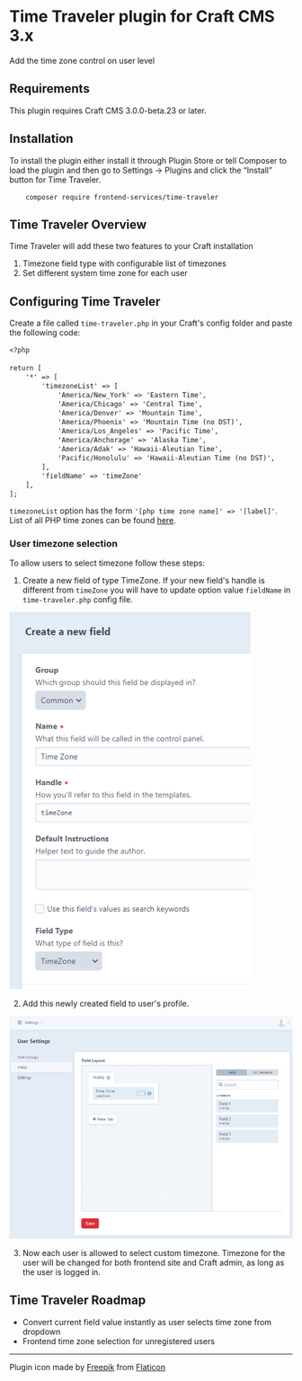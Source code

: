 # Time Traveler plugin for Craft CMS 3.x

Add the time zone control on user level

## Requirements

This plugin requires Craft CMS 3.0.0-beta.23 or later.

## Installation

To install the plugin either install it through Plugin Store or tell Composer to load the plugin and then go to Settings → Plugins and click the “Install” button for Time Traveler.

        composer require frontend-services/time-traveler

## Time Traveler Overview

Time Traveler will add these two features to your Craft installation

1. Timezone field type with configurable list of timezones
2. Set different system time zone for each user

## Configuring Time Traveler

Create a file called `time-traveler.php` in your Craft's config folder and paste the following code: 
```injectablephp
<?php

return [
    '*' => [
        'timezoneList' => [
            'America/New_York' => 'Eastern Time',
            'America/Chicago' => 'Central Time',
            'America/Denver' => 'Mountain Time',
            'America/Phoenix' => 'Mountain Time (no DST)',
            'America/Los_Angeles' => 'Pacific Time',
            'America/Anchorage' => 'Alaska Time',
            'America/Adak' => 'Hawaii-Aleutian Time',
            'Pacific/Honolulu' => 'Hawaii-Aleutian Time (no DST)',
        ],
        'fieldName' => 'timeZone'
    ],
];
```

`timezoneList` option has the form `'[php time zone name]' => '[label]'`. List of all PHP time zones can be found [here](https://www.php.net/manual/en/timezones.php).

### User timezone selection

To allow users to select timezone follow these steps:
1. Create a new field of type TimeZone. If your new field's handle is different from `timeZone` you will have to update option value `fieldName` in `time-traveler.php` config file.

![Screenshot](resources/img/new-field.png)

2. Add this newly created field to user's profile.

![Screenshot](resources/img/user-profile-fields.png)

3. Now each user is allowed to select custom timezone. Timezone for the user will be changed for both frontend site and Craft admin, as long as the user is logged in.



## Time Traveler Roadmap

* Convert current field value instantly as user selects time zone from dropdown
* Frontend time zone selection for unregistered users
---
Plugin icon made by [Freepik](https://www.freepik.com) from [Flaticon](https://www.flaticon.com)